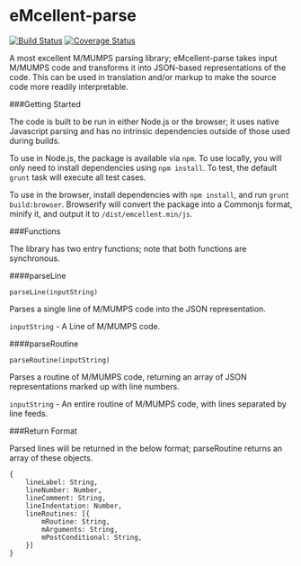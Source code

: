 eMcellent-parse
=========

[![Build Status](https://travis-ci.org/mmccall/eMcellent-parse.svg?branch=master)](https://travis-ci.org/mmccall/eMcellent-parse) [![Coverage Status](https://coveralls.io/repos/mmccall/eMcellent-parse/badge.svg)](https://coveralls.io/r/mmccall/eMcellent-parse)

A most excellent M/MUMPS parsing library; eMcellent-parse takes input M/MUMPS code and transforms it into JSON-based representations of the code.  This can be used in translation and/or markup to make the source code more readily interpretable.

###Getting Started

The code is built to be run in either Node.js or the browser; it uses native Javascript parsing and has no intrinsic dependencies outside of those used during builds.

To use in Node.js, the package is available via `npm`.  To use locally, you will only need to install dependencies using `npm install`.  To test, the default `grunt` task will execute all test cases.

To use in the browser, install dependencies with `npm install`, and run `grunt build:browser`.  Browserify will convert the package into a Commonjs format, minify it, and output it to `/dist/emcellent.min/js`.

###Functions

The library has two entry functions; note that both functions are synchronous.

####parseLine

`parseLine(inputString)`

Parses a single line of M/MUMPS code into the JSON representation.

`inputString` - A Line of M/MUMPS code.

####parseRoutine

`parseRoutine(inputString)`

Parses a routine of M/MUMPS code, returning an array of JSON representations marked up with line numbers.

`inputString` - An entire routine of M/MUMPS code, with lines separated by line feeds.

###Return Format

Parsed lines will be returned in the below format; parseRoutine returns an array of these objects.

```
{
	lineLabel: String,
	lineNumber: Number,
	lineComment: String,
	lineIndentation: Number,
    lineRoutines: [{
        mRoutine: String,
        mArguments: String,
        mPostConditional: String,
    }]
}
```

